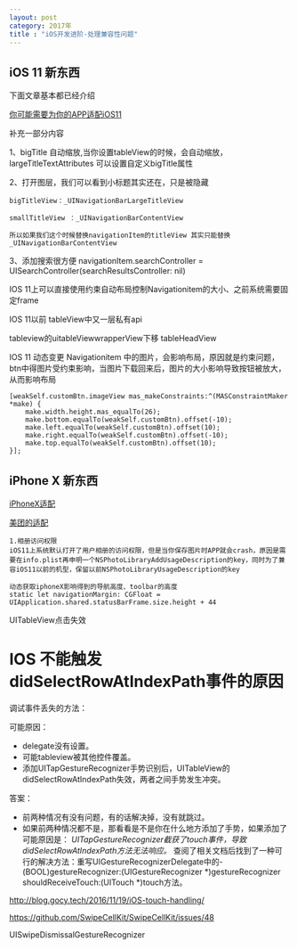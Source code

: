 ```yaml
---
layout: post
category: 2017年
title : "iOS开发进阶-处理兼容性问题"
---
```


## iOS 11 新东西

下面文章基本都已经介绍

[你可能需要为你的APP适配iOS11](https://www.jianshu.com/p/370d82ba3939)

补充一部分内容

1、bigTitle 自动缩放,当你设置tableView的时候，会自动缩放，largeTitleTextAttributes 可以设置自定义bigTitle属性

2、打开图层，我们可以看到小标题其实还在，只是被隐藏

```
bigTitleView：_UINavigationBarLargeTitleView

smallTitleView ：_UINavigationBarContentView

所以如果我们这个时候替换navigationItem的titleView 其实只能替换  _UINavigationBarContentView
```

3、添加搜索很方便 navigationItem.searchController = UISearchController(searchResultsController: nil)





IOS 11上可以直接使用约束自动布局控制Navigationitem的大小、之前系统需要固定frame





IOS 11以前  tableView中又一层私有api

 tableview的uitableViewwrapperView下移  tableHeadView



IOS 11 动态变更 Navigationitem 中的图片，会影响布局，原因就是约束问题，btn中得图片受约束影响，当图片下载回来后，图片的大小影响导致按钮被放大，从而影响布局

```
[weakSelf.customBtn.imageView mas_makeConstraints:^(MASConstraintMaker *make) {
    make.width.height.mas_equalTo(26);
    make.bottom.equalTo(weakSelf.customBtn).offset(-10);
    make.left.equalTo(weakSelf.customBtn).offset(10);
    make.right.equalTo(weakSelf.customBtn).offset(-10);
    make.top.equalTo(weakSelf.customBtn).offset(10);
}];
```





## iPhone X 新东西

[iPhoneX适配](https://www.jianshu.com/p/670318acae90)

[美团的适配](https://tech.meituan.com/iPhoneX刘海打理指北.html)



```
1.相册访问权限
iOS11上系统默认打开了用户相册的访问权限，但是当你保存图片时APP就会crash，原因是需要在info.plist再申明一个NSPhotoLibraryAddUsageDescription的key，同时为了兼容iOS11以前的机型，保留以前NSPhotoLibraryUsageDescription的key

动态获取iphoneX影响得到的导航高度、toolbar的高度
static let navigationMargin: CGFloat = UIApplication.shared.statusBarFrame.size.height + 44

```


UITableView点击失效

# IOS 不能触发didSelectRowAtIndexPath事件的原因

调试事件丢失的方法：

可能原因：

- delegate没有设置。
- 可能tableview被其他控件覆盖。
- 添加UITapGestureRecognizer手势识别后，UITableView的didSelectRowAtIndexPath失效，两者之间手势发生冲突。

答案：

- 前两种情况有没有问题，有的话解决掉，没有就跳过。
- 如果前两种情况都不是，那看看是不是你在什么地方添加了手势，如果添加了可能原因是： 
  *UITapGestureRecognizer截获了touch事件，导致didSelectRowAtIndexPath方法无法响应。* 
  查阅了相关文档后找到了一种可行的解决方法：重写UIGestureRecognizerDelegate中的- (BOOL)gestureRecognizer:(UIGestureRecognizer *)gestureRecognizer shouldReceiveTouch:(UITouch *)touch方法。 

http://blog.gocy.tech/2016/11/19/iOS-touch-handling/



https://github.com/SwipeCellKit/SwipeCellKit/issues/48

UISwipeDismissalGestureRecognizer 